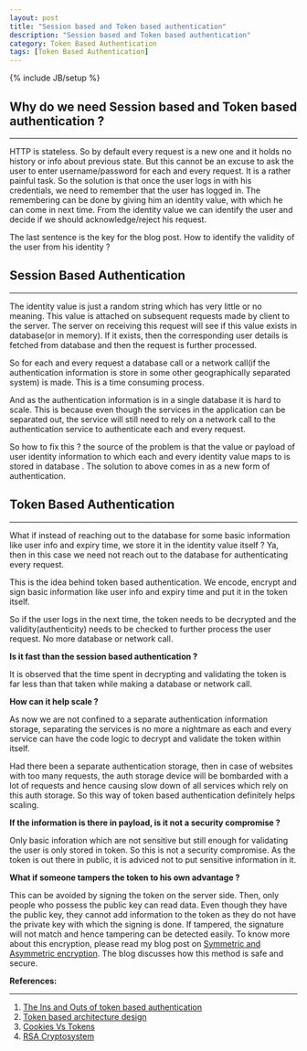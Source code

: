 ```yaml
---
layout: post
title: "Session based and Token based authentication"
description: "Session based and Token based authentication"
category: Token Based Authentication
tags: [Token Based Authentication]
---
```

{% include JB/setup %}

## Why do we need Session based and Token based authentication ?

***

HTTP is stateless. So by default every request is a new one and it holds no history or info about previous state.
But this cannot be an excuse to ask the user to enter username/password for each and every request. It is a rather
painful task.
So the solution is that once the user logs in with his credentials, we need to remember that the user has logged in.
The remembering can be done by giving him an identity value, with which he can come in next time. From the identity value we
can identify the user and decide if we should acknowledge/reject his request.

The last sentence is the key for the blog post. How to identify the validity of the user from his identity ?

## Session Based Authentication

***

The identity value is just a random string which has very little or no meaning. This value is attached on subsequent requests 
made by client to the server. The server on receiving this request will see if this value exists in database(or in memory).
If it exists, then the corresponding user details is fetched from database and then the request is further processed.

So for each and every request a database call or a network call(if the authentication information is store in some other geographically
separated system) is made. This is a time consuming process.

And as the authentication information is in a single database it is hard to scale. This is because even though
the services in the application can be separated out, the service will still need to rely on a network
call to the authentication service to authenticate each and every request.

So how to fix this ? the source of the problem is that the value or payload of user identity information to which each and
every identity value maps to is stored in database .
The solution to above comes in as a new form of authentication.


## Token Based Authentication

***

What if instead of reaching out to the database for some basic information like user info and expiry time, we store
it in the identity value itself ? Ya, then in this case we need not reach out to the database for authenticating
every request.

This is the idea behind token based authentication. We encode, encrypt and sign basic information like user info and expiry time
and put it in the token itself.

So if the user logs in the next time, the token needs to be decrypted and the validity(authenticity) needs to be checked to further
process the user request. No more database or network call.

**Is it fast than the session based authentication ?**

It is observed that the time spent in decrypting and validating the token is far less than that taken while
making a database or network call.

**How can it help scale ?**

As now we are not confined to a separate authentication information storage, separating the services is
no more a nightmare as each and every service can have the code logic to decrypt and validate the token within
itself.

Had there been a separate authentication storage, then in case of websites with too many requests, the auth storage
device will be bombarded with a lot of requests and hence causing slow down of all services which rely on this auth
storage. So this way of token based authentication definitely helps scaling.

**If the information is there in payload, is it not a security compromise ?**

Only basic inforation which are not sensitive but still enough for validating the user is only stored in token.
So this is not a security compromise.
As the token is out there in public, it is adviced not to put sensitive information in it.

**What if someone tampers the token to his own advantage ?**

This can be avoided by signing the token on the server side. Then, only people who possess the public
key can read data. Even though they have the public key, they cannot add information to the token
as they do not have the private key with which the signing is done. If tampered, the signature will not match
and hence tampering can be detected easily. To know more about this encryption, please read my blog post on
[Symmetric and Asymmetric encryption](http://harishatgithub.github.io/cryptography/2015/12/20/public-key-private-key).
The blog discusses how this method is safe and secure.

**References:**

***


1. [The Ins and Outs of token based authentication](https://scotch.io/tutorials/the-ins-and-outs-of-token-based-authentication)
2. [Token based architecture design](https://www.youtube.com/watch?v=xgkNe6R4Un0)
3. [Cookies Vs Tokens](https://auth0.com/blog/2014/01/07/angularjs-authentication-with-cookies-vs-token/)
4. [RSA Cryptosystem](https://en.wikipedia.org/wiki/RSA_(cryptosystem))

